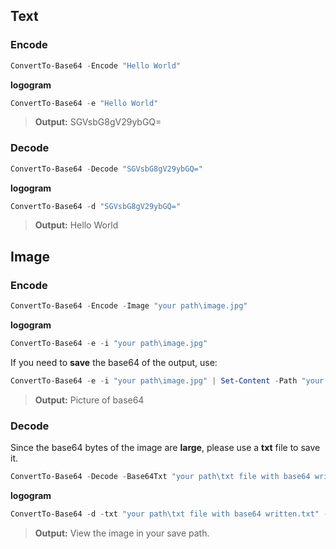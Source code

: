 ## Text

### Encode

```powershell
ConvertTo-Base64 -Encode "Hello World"
```

**logogram**

```powershell
ConvertTo-Base64 -e "Hello World"
```

> **Output:** SGVsbG8gV29ybGQ=

### Decode

```powershell
ConvertTo-Base64 -Decode "SGVsbG8gV29ybGQ="
```

**logogram**

```powershell
ConvertTo-Base64 -d "SGVsbG8gV29ybGQ="
```

> **Output:** Hello World

## Image

### Encode

```powershell
ConvertTo-Base64 -Encode -Image "your path\image.jpg"
```

**logogram**

```powershell
ConvertTo-Base64 -e -i "your path\image.jpg"
```

If you need to **save** the base64 of the output, use:

```powershell
ConvertTo-Base64 -e -i "your path\image.jpg" | Set-Content -Path "your path\base64.txt"
```

> **Output:** Picture of base64

### Decode

Since the base64 bytes of the image are **large**, please use a **txt** file to save it.

```powershell
ConvertTo-Base64 -Decode -Base64Txt "your path\txt file with base64 written.txt" -Output "your path\image.jpg"
```

**logogram**

```powershell
ConvertTo-Base64 -d -txt "your path\txt file with base64 written.txt" -o "your path\image.jpg"
```

> **Output:** View the image in your save path.
